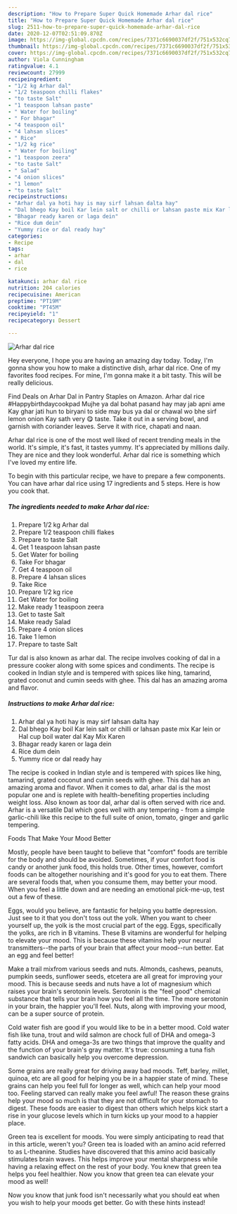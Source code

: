 ```yaml
---
description: "How to Prepare Super Quick Homemade Arhar dal rice"
title: "How to Prepare Super Quick Homemade Arhar dal rice"
slug: 2511-how-to-prepare-super-quick-homemade-arhar-dal-rice
date: 2020-12-07T02:51:09.870Z
image: https://img-global.cpcdn.com/recipes/7371c6690037df2f/751x532cq70/arhar-dal-rice-recipe-main-photo.jpg
thumbnail: https://img-global.cpcdn.com/recipes/7371c6690037df2f/751x532cq70/arhar-dal-rice-recipe-main-photo.jpg
cover: https://img-global.cpcdn.com/recipes/7371c6690037df2f/751x532cq70/arhar-dal-rice-recipe-main-photo.jpg
author: Viola Cunningham
ratingvalue: 4.1
reviewcount: 27999
recipeingredient:
- "1/2 kg Arhar dal"
- "1/2 teaspoon chilli flakes"
- "to taste Salt"
- "1 teaspoon lahsan paste"
- " Water for boiling"
- " For bhagar"
- "4 teaspoon oil"
- "4 lahsan slices"
- " Rice"
- "1/2 kg rice"
- " Water for boiling"
- "1 teaspoon zeera"
- "to taste Salt"
- " Salad"
- "4 onion slices"
- "1 lemon"
- "to taste Salt"
recipeinstructions:
- "Arhar dal ya hoti hay is may sirf lahsan dalta hay"
- "Dal bhego Kay boil Kar lein salt or chilli or lahsan paste mix Kar lein or Hal cup boil water dal Kay Mix Karen"
- "Bhagar ready karen or laga dein"
- "Rice dum dein"
- "Yummy rice or dal ready hay"
categories:
- Recipe
tags:
- arhar
- dal
- rice

katakunci: arhar dal rice 
nutrition: 204 calories
recipecuisine: American
preptime: "PT19M"
cooktime: "PT45M"
recipeyield: "1"
recipecategory: Dessert

---
```



![Arhar dal rice](https://img-global.cpcdn.com/recipes/7371c6690037df2f/751x532cq70/arhar-dal-rice-recipe-main-photo.jpg)

Hey everyone, I hope you are having an amazing day today. Today, I'm gonna show you how to make a distinctive dish, arhar dal rice. One of my favorites food recipes. For mine, I'm gonna make it a bit tasty. This will be really delicious.

Find Deals on Arhar Dal in Pantry Staples on Amazon. Arhar dal rice #Happybirthdaycookpad Mujhe ya dal bohat pasand hay may jab apni ame Kay ghar jati hun to biryani to side may bus ya dal or chawal wo bhe sirf lemon onion Kay sath very 😋 taste. Take it out in a serving bowl, and garnish with coriander leaves. Serve it with rice, chapati and naan.

Arhar dal rice is one of the most well liked of recent trending meals in the world. It's simple, it's fast, it tastes yummy. It's appreciated by millions daily. They are nice and they look wonderful. Arhar dal rice is something which I've loved my entire life.


To begin with this particular recipe, we have to prepare a few components. You can have arhar dal rice using 17 ingredients and 5 steps. Here is how you cook that.

<!--inarticleads1-->

##### The ingredients needed to make Arhar dal rice:

1. Prepare 1/2 kg Arhar dal
1. Prepare 1/2 teaspoon chilli flakes
1. Prepare to taste Salt
1. Get 1 teaspoon lahsan paste
1. Get  Water for boiling
1. Take  For bhagar
1. Get 4 teaspoon oil
1. Prepare 4 lahsan slices
1. Take  Rice
1. Prepare 1/2 kg rice
1. Get  Water for boiling
1. Make ready 1 teaspoon zeera
1. Get to taste Salt
1. Make ready  Salad
1. Prepare 4 onion slices
1. Take 1 lemon
1. Prepare to taste Salt


Tur dal is also known as arhar dal. The recipe involves cooking of dal in a pressure cooker along with some spices and condiments. The recipe is cooked in Indian style and is tempered with spices like hing, tamarind, grated coconut and cumin seeds with ghee. This dal has an amazing aroma and flavor. 

<!--inarticleads2-->

##### Instructions to make Arhar dal rice:

1. Arhar dal ya hoti hay is may sirf lahsan dalta hay
1. Dal bhego Kay boil Kar lein salt or chilli or lahsan paste mix Kar lein or Hal cup boil water dal Kay Mix Karen
1. Bhagar ready karen or laga dein
1. Rice dum dein
1. Yummy rice or dal ready hay


The recipe is cooked in Indian style and is tempered with spices like hing, tamarind, grated coconut and cumin seeds with ghee. This dal has an amazing aroma and flavor. When it comes to dal, arhar dal is the most popular one and is replete with health-benefiting properties including weight loss. Also known as toor dal, arhar dal is often served with rice and. Arhar is a versatile Dal which goes well with any tempering - from a simple garlic-chili like this recipe to the full suite of onion, tomato, ginger and garlic tempering. 

Foods That Make Your Mood Better


Mostly, people have been taught to believe that "comfort" foods are terrible for the body and should be avoided. Sometimes, if your comfort food is candy or another junk food, this holds true. Other times, however, comfort foods can be altogether nourishing and it's good for you to eat them. There are several foods that, when you consume them, may better your mood. When you feel a little down and are needing an emotional pick-me-up, test out a few of these.

Eggs, would you believe, are fantastic for helping you battle depression. Just see to it that you don't toss out the yolk. When you want to cheer yourself up, the yolk is the most crucial part of the egg. Eggs, specifically the yolks, are rich in B vitamins. These B vitamins are wonderful for helping to elevate your mood. This is because these vitamins help your neural transmitters--the parts of your brain that affect your mood--run better. Eat an egg and feel better!

Make a trail mixfrom various seeds and nuts. Almonds, cashews, peanuts, pumpkin seeds, sunflower seeds, etcetera are all great for improving your mood. This is because seeds and nuts have a lot of magnesium which raises your brain's serotonin levels. Serotonin is the "feel good" chemical substance that tells your brain how you feel all the time. The more serotonin in your brain, the happier you'll feel. Nuts, along with improving your mood, can be a super source of protein.

Cold water fish are good if you would like to be in a better mood. Cold water fish like tuna, trout and wild salmon are chock full of DHA and omega-3 fatty acids. DHA and omega-3s are two things that improve the quality and the function of your brain's gray matter. It's true: consuming a tuna fish sandwich can basically help you overcome depression. 

Some grains are really great for driving away bad moods. Teff, barley, millet, quinoa, etc are all good for helping you be in a happier state of mind. These grains can help you feel full for longer as well, which can help your mood too. Feeling starved can really make you feel awful! The reason these grains help your mood so much is that they are not difficult for your stomach to digest. These foods are easier to digest than others which helps kick start a rise in your glucose levels which in turn kicks up your mood to a happier place.

Green tea is excellent for moods. You were simply anticipating to read that in this article, weren't you? Green tea is loaded with an amino acid referred to as L-theanine. Studies have discovered that this amino acid basically stimulates brain waves. This helps improve your mental sharpness while having a relaxing effect on the rest of your body. You knew that green tea helps you feel healthier. Now you know that green tea can elevate your mood as well!

Now you know that junk food isn't necessarily what you should eat when you wish to help your moods get better. Go  with  these hints  instead!

